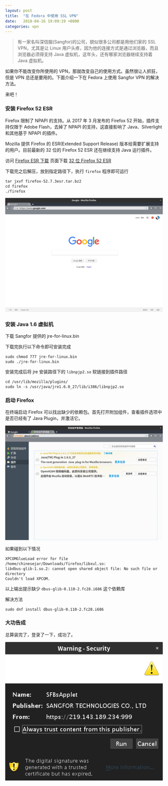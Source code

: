 ```yaml
---
layout: post
title:  "在 Fedora 中使用 SSL VPN"
date:   2018-04-16 19:09:19 +0800
categories: vpn
---
```


> 有一家名叫深信服(Sangfor)的公司，貌似很多公司都是用他们家的 SSL VPN，尤其是让 Linux 用户头疼，因为他的连接方式是通过浏览器，而且浏览器必须得支持 Java 虚拟机，这年头，还有哪家浏览器继续支持着 Java 虚拟机。

如果你不能改变你所使用的 VPN，那就改变自己的使用方式。虽然很让人抓狂，但是 VPN 总还是要用的。下面介绍一下在 Fedora 上使用 Sangfor VPN 的解决方法。

来吧！

### 安装 Firefox 52 ESR

Firefox 限制了 NPAPI 的支持。从 2017 年 3 月发布的 Firefox 52 开始，插件支持仅限于 Adobe Flash，去掉了 NPAPI 的支持，这直接影响了 Java、Silverlight 和其他基于 NPAPI 的插件。

Mozilla 提供 Firefox 的 ESR(Extended Support Release) 版本给需要扩展支持的用户。目前最新的 32 位的 Firefox 52 ESR 还在继续支持 Java 运行插件。

访问 [Firefox ESR 下载](https://www.mozilla.org/en-US/firefox/organizations/all/) 页面下载 [32 位 Firefox 52 ESR](https://download.mozilla.org/?product=firefox-esr-latest-ssl&os=linux&lang=zh-CN)

下载完之后解压，放到指定路径下，执行 `firefox` 程序即可运行

```
tar jxvf firefox-52.7.3esr.tar.bz2
cd firefox
./firefox
```

![Firefox](/assets/2018/04/16/firefox.png "Firefox")

### 安装 Java 1.6 虚拟机

下载 Sangfor 提供的 jre-for-linux.bin

下载完执行以下命令即可安装完成

```
sudo chmod 777 jre-for-linux.bin
sudo ./jre-for-linux.bin
```

安装完成后将 jre 安装路径下的 `libnpjp2.so` 软链接到插件路径

```
cd /usr/lib/mozilla/plugins/
sudo ln -s /usr/java/jre1.6.0_27/lib/i386/libnpjp2.so
```

### 启动 Firefox

在终端启动 Firefox 可以找出缺少的依赖包。首先打开附加组件，查看插件选项中是否已经有了 Java Plugin，并激活它。

![FirefoxPlugin](/assets/2018/04/16/firefox_plugin.png "FirefoxPlugin")

如果碰到以下情况

```
XPCOMGlueLoad error for file /home/chinesejar/Downloads/firefox/libxul.so:
libdbus-glib-1.so.2: cannot open shared object file: No such file or directory
Couldn't load XPCOM.
```

以上输出提示缺少 `dbus-glib-0.110-2.fc28.i686` 这个依赖库

解决方法

```
sudo dnf install dbus-glib-0.110-2.fc28.i686
```

### 大功告成

总算装完了，登录了一下，成功了。

![FirefoxTrust](/assets/2018/04/16/firefox_trust.png "FirefoxTrust")
